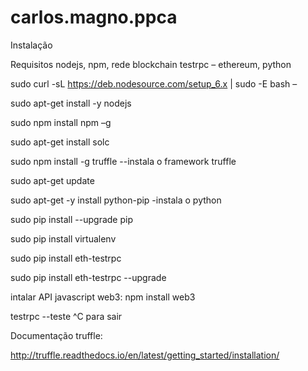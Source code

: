 # carlos.magno.ppca

Instalação

Requisitos nodejs, npm, rede blockchain testrpc – ethereum, python

sudo curl -sL https://deb.nodesource.com/setup_6.x | sudo -E bash –

sudo apt-get install -y nodejs

sudo npm install npm –g

sudo apt-get install solc

sudo npm install -g truffle    --instala o framework truffle

sudo apt-get update

sudo apt-get -y install python-pip    -instala o python

sudo pip install --upgrade pip

sudo pip install virtualenv

sudo pip install eth-testrpc   

sudo pip install eth-testrpc --upgrade

intalar API javascript web3:  npm install web3

testrpc      --teste ^C para sair

Documentação truffle:

http://truffle.readthedocs.io/en/latest/getting_started/installation/




